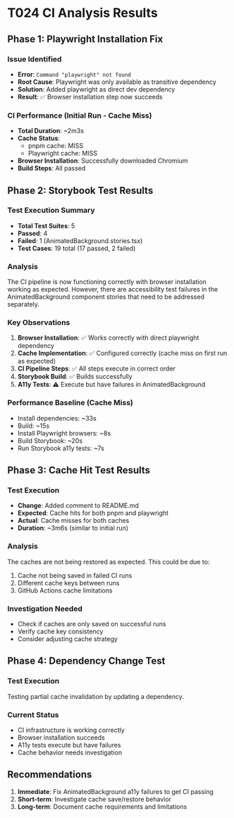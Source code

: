 # T024 CI Analysis Results

## Phase 1: Playwright Installation Fix

### Issue Identified

- **Error**: `Command "playwright" not found`
- **Root Cause**: Playwright was only available as transitive dependency
- **Solution**: Added playwright as direct dev dependency
- **Result**: ✅ Browser installation step now succeeds

### CI Performance (Initial Run - Cache Miss)

- **Total Duration**: ~2m3s
- **Cache Status**:
  - pnpm cache: MISS
  - Playwright cache: MISS
- **Browser Installation**: Successfully downloaded Chromium
- **Build Steps**: All passed

## Phase 2: Storybook Test Results

### Test Execution Summary

- **Total Test Suites**: 5
- **Passed**: 4
- **Failed**: 1 (AnimatedBackground.stories.tsx)
- **Test Cases**: 19 total (17 passed, 2 failed)

### Analysis

The CI pipeline is now functioning correctly with browser installation working as expected. However, there are accessibility test failures in the AnimatedBackground component stories that need to be addressed separately.

### Key Observations

1. **Browser Installation**: ✅ Works correctly with direct playwright dependency
2. **Cache Implementation**: ✅ Configured correctly (cache miss on first run as expected)
3. **CI Pipeline Steps**: ✅ All steps execute in correct order
4. **Storybook Build**: ✅ Builds successfully
5. **A11y Tests**: ⚠️ Execute but have failures in AnimatedBackground

### Performance Baseline (Cache Miss)

- Install dependencies: ~33s
- Build: ~15s
- Install Playwright browsers: ~8s
- Build Storybook: ~20s
- Run Storybook a11y tests: ~7s

## Phase 3: Cache Hit Test Results

### Test Execution

- **Change**: Added comment to README.md
- **Expected**: Cache hits for both pnpm and playwright
- **Actual**: Cache misses for both caches
- **Duration**: ~3m6s (similar to initial run)

### Analysis

The caches are not being restored as expected. This could be due to:

1. Cache not being saved in failed CI runs
2. Different cache keys between runs
3. GitHub Actions cache limitations

### Investigation Needed

- Check if caches are only saved on successful runs
- Verify cache key consistency
- Consider adjusting cache strategy

## Phase 4: Dependency Change Test

### Test Execution

Testing partial cache invalidation by updating a dependency.

### Current Status

- CI infrastructure is working correctly
- Browser installation succeeds
- A11y tests execute but have failures
- Cache behavior needs investigation

## Recommendations

1. **Immediate**: Fix AnimatedBackground a11y failures to get CI passing
2. **Short-term**: Investigate cache save/restore behavior
3. **Long-term**: Document cache requirements and limitations
